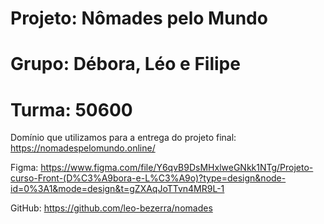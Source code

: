 # Projeto: Nômades pelo Mundo
# Grupo: Débora, Léo e Filipe
# Turma: 50600


Domínio que utilizamos para a entrega do projeto final:
https://nomadespelomundo.online/

Figma:
https://www.figma.com/file/Y6qvB9DsMHxlweGNkk1NTg/Projeto-curso-Front-(D%C3%A9bora-e-L%C3%A9o)?type=design&node-id=0%3A1&mode=design&t=gZXAqJoTTvn4MR9L-1

GitHub:
https://github.com/leo-bezerra/nomades